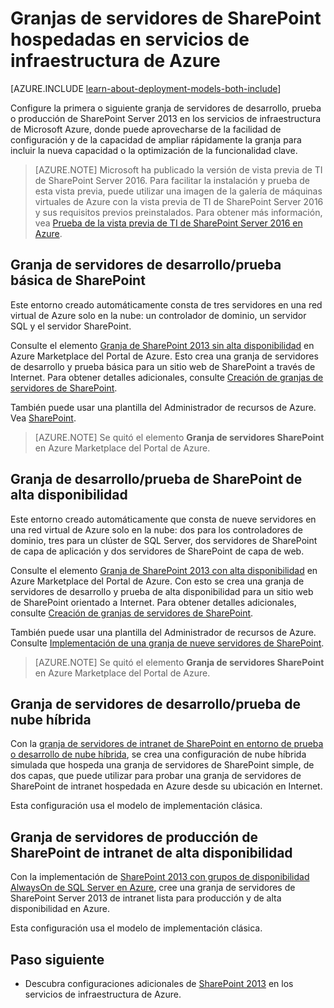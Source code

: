 <properties
	pageTitle="Granjas de SharePoint Server 2013 en Azure | Microsoft Azure"
	description="Busque artículos que describan cómo configurar una granja de servidores de entorno de desarrollo/prueba o de producción de SharePoint 2013 en Microsoft Azure."
	documentationCenter=""
	services="virtual-machines"
	authors="JoeDavies-MSFT"
	manager="timlt"
	editor=""
	tags="azure-service-management,azure-resource-manager"/>

<tags
	ms.service="virtual-machines"
	ms.workload="infrastructure-services"
	ms.tgt_pltfrm="Windows"
	ms.devlang="na"
	ms.topic="index-page"
	ms.date="01/21/2016"
	ms.author="josephd"/>

# Granjas de servidores de SharePoint hospedadas en servicios de infraestructura de Azure

[AZURE.INCLUDE [learn-about-deployment-models-both-include](../../includes/learn-about-deployment-models-both-include.md)]

Configure la primera o siguiente granja de servidores de desarrollo, prueba o producción de SharePoint Server 2013 en los servicios de infraestructura de Microsoft Azure, donde puede aprovecharse de la facilidad de configuración y de la capacidad de ampliar rápidamente la granja para incluir la nueva capacidad o la optimización de la funcionalidad clave.

> [AZURE.NOTE] Microsoft ha publicado la versión de vista previa de TI de SharePoint Server 2016. Para facilitar la instalación y prueba de esta vista previa, puede utilizar una imagen de la galería de máquinas virtuales de Azure con la vista previa de TI de SharePoint Server 2016 y sus requisitos previos preinstalados. Para obtener más información, vea [Prueba de la vista previa de TI de SharePoint Server 2016 en Azure](https://azure.microsoft.com/blog/test-sharepoint-server-2016-it-preview-4/).

## Granja de servidores de desarrollo/prueba básica de SharePoint

Este entorno creado automáticamente consta de tres servidores en una red virtual de Azure solo en la nube: un controlador de dominio, un servidor SQL y el servidor SharePoint.

Consulte el elemento [Granja de SharePoint 2013 sin alta disponibilidad](https://azure.microsoft.com/marketplace/partners/sharepoint2013/sharepoint2013farmsharepoint2013-nonha/) en Azure Marketplace del Portal de Azure. Esto crea una granja de servidores de desarrollo y prueba básica para un sitio web de SharePoint a través de Internet. Para obtener detalles adicionales, consulte [Creación de granjas de servidores de SharePoint](virtual-machines-sharepoint-farm-azure-preview.md).

También puede usar una plantilla del Administrador de recursos de Azure. Vea [SharePoint](virtual-machines-app-frameworks.md).

> [AZURE.NOTE] Se quitó el elemento **Granja de servidores SharePoint** en Azure Marketplace del Portal de Azure.

## Granja de desarrollo/prueba de SharePoint de alta disponibilidad

Este entorno creado automáticamente que consta de nueve servidores en una red virtual de Azure solo en la nube: dos para los controladores de dominio, tres para un clúster de SQL Server, dos servidores de SharePoint de capa de aplicación y dos servidores de SharePoint de capa de web.

Consulte el elemento [Granja de SharePoint 2013 con alta disponibilidad](https://azure.microsoft.com/marketplace/partners/sharepoint2013/sharepoint2013farmsharepoint2013-ha/) en Azure Marketplace del Portal de Azure. Con esto se crea una granja de servidores de desarrollo y prueba de alta disponibilidad para un sitio web de SharePoint orientado a Internet. Para obtener detalles adicionales, consulte [Creación de granjas de servidores de SharePoint](virtual-machines-sharepoint-farm-azure-preview.md).

También puede usar una plantilla del Administrador de recursos de Azure. Consulte [Implementación de una granja de nueve servidores de SharePoint](virtual-machines-workload-template-sharepoint.md#deploy-a-nine-server-sharepoint-farm).

> [AZURE.NOTE] Se quitó el elemento **Granja de servidores SharePoint** en Azure Marketplace del Portal de Azure.

## Granja de servidores de desarrollo/prueba de nube híbrida

Con la [granja de servidores de intranet de SharePoint en entorno de prueba o desarrollo de nube híbrida](../virtual-network/virtual-networks-setup-sharepoint-hybrid-cloud-testing.md), se crea una configuración de nube híbrida simulada que hospeda una granja de servidores de SharePoint simple, de dos capas, que puede utilizar para probar una granja de servidores de SharePoint de intranet hospedada en Azure desde su ubicación en Internet.

Esta configuración usa el modelo de implementación clásica.

## Granja de servidores de producción de SharePoint de intranet de alta disponibilidad

Con la implementación de [SharePoint 2013 con grupos de disponibilidad AlwaysOn de SQL Server en Azure](virtual-machines-workload-intranet-sharepoint-overview.md), cree una granja de servidores de SharePoint Server 2013 de intranet lista para producción y de alta disponibilidad en Azure.

Esta configuración usa el modelo de implementación clásica.

## Paso siguiente

- Descubra configuraciones adicionales de [SharePoint 2013](https://technet.microsoft.com/library/dn635309.aspx) en los servicios de infraestructura de Azure.

<!---HONumber=AcomDC_0204_2016-->